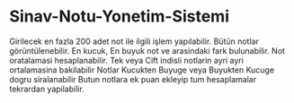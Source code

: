 # Sinav-Notu-Yonetim-Sistemi

Girilecek en fazla 200 adet not ile ilgili işlem yapılabilir.
Bütün notlar görüntülenebilir.
En kucuk, En buyuk not ve arasindaki fark bulunabilir.
Not oratalamasi hesaplanabilir.
Tek veya Cift indisli notlarin ayri ayri ortalamasina bakilabilir
Notlar Kucukten Buyuge veya Buyukten Kucuge dogru siralanabilir
Butun notlara ek puan ekleyip tum hesaplamalar tekrardan yapilabilir.
